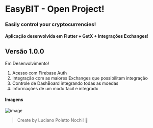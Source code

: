 # EasyBIT - Open Project!
### Easily control your cryptocurrencies!

#### Aplicação desenvolvida em Flutter + GetX + Integrações Exchanges!

## Versão 1.0.0
Em Desenvolvimento!
1. Acesso com Firebase Auth
2. Integração com as maiores Exchanges que possibilitam integração
3. Controle de DashBoard integrando todas as moedas
4. Informações de um modo facil e integrado

#### Imagens
![image](https://user-images.githubusercontent.com/73490525/131682175-82e10cf1-610d-439c-abd5-dfecac3689bf.png)


> Create by Luciano Poletto Nochi! :call_me_hand:

